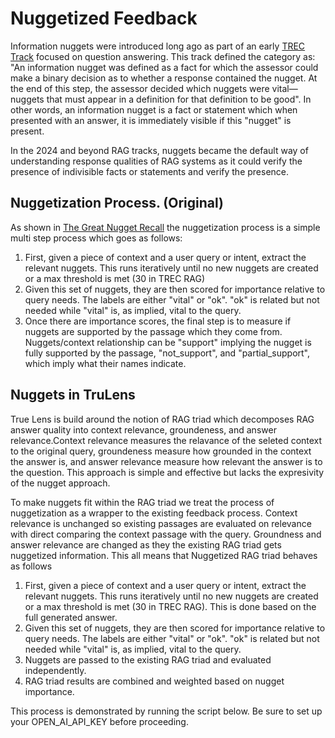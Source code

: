 # Nuggetized Feedback
Information nuggets were introduced long ago as part of an early [TREC Track](https://trec.nist.gov/pubs/trec12/papers/QA.OVERVIEW.pdf) focused on question answering. This track defined the category as: "An information nugget was defined as a fact for which the assessor could make a binary decision as to whether a response contained the nugget. At the end of this step, the assessor decided which nuggets were vital—nuggets that must appear in a definition for that definition to be good". In other words, an information nugget is a fact or statement which when presented with an answer, it is immediately visible if this "nugget" is present.

In the 2024 and beyond RAG tracks, nuggets became the default way of understanding response qualities of RAG systems as it could verify the presence of indivisible facts or statements and verify the presence. 

## Nuggetization Process. (Original)
As shown in [The Great Nugget Recall](https://arxiv.org/pdf/2504.15068) the nuggetization process is a simple multi step process which goes as follows:
1. First, given a piece of context and a user query or intent, extract the relevant nuggets. This runs iteratively until no new nuggets are created or a max threshold is met (30 in TREC RAG)
2. Given this set of nuggets, they are then scored for importance relative to query needs. The labels are either "vital" or "ok". "ok" is related but not needed while "vital" is, as implied, vital to the query. 
3. Once there are importance scores, the final step is to measure if nuggets are supported by the passage which they come from. Nuggets/context relationship can be "support" implying the nugget is fully supported by the passage, "not_support", and "partial_support", which imply what their names indicate.

## Nuggets in TruLens
True Lens is build around the notion of RAG triad which decomposes RAG answer quality into context relevance, groundeness, and answer relevance.Context relevance measures the relavance of the seleted context to the original query, groundeness measure how grounded in the context the answer is, and answer relevance measure how relevant the answer is to the question. This approach is simple and effective but lacks the expresivity of the nugget approach.

To make nuggets fit within the RAG triad we treat the process of nuggetization as a wrapper to the existing feedback process. Context relevance is unchanged so existing passages are evaluated on relevance with direct comparing the context passage with the query. Groundness and answer relevance are changed as they the existing RAG triad gets nuggetized information. This all means that Nuggetized RAG triad behaves as follows

1. First, given a piece of context and a user query or intent, extract the relevant nuggets. This runs iteratively until no new nuggets are created or a max threshold is met (30 in TREC RAG). This is done based on the full generated answer. 
2. Given this set of nuggets, they are then scored for importance relative to query needs. The labels are either "vital" or "ok". "ok" is related but not needed while "vital" is, as implied, vital to the query. 
3. Nuggets are passed to the existing RAG triad and evaluated independently. 
4. RAG triad results are combined and weighted based on nugget importance. 

This process is demonstrated by running the script below. Be sure to set up your OPEN_AI_API_KEY before proceeding. 



